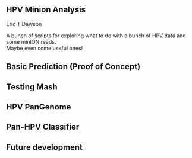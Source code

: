 HPV Minion Analysis
------------------
Eric T Dawson  

A bunch of scripts for exploring what to do with a bunch of HPV data and some minION reads.  
Maybe even some useful ones!

## Basic Prediction (Proof of Concept)

## Testing Mash

## HPV PanGenome

## Pan-HPV Classifier

## Future development
